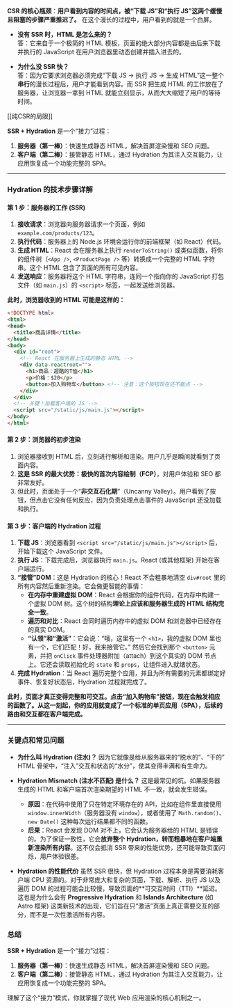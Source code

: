 **CSR 的核心瓶颈**：**用户看到内容的时间点，被“下载 JS”和“执行 JS”这两个缓慢且阻塞的步骤严重推迟了。** 在这个漫长的过程中，用户看到的就是一个白屏。

- **没有 SSR 时，HTML 是怎么来的？**  
    答：它来自于一个极简的 HTML 模板，页面的绝大部分内容都是由后来下载并执行的 JavaScript 在用户浏览器里动态创建并插入进去的。
    
- **为什么没 SSR 快？**  
    答：因为它要求浏览器必须完成“下载 JS -> 执行 JS -> 生成 HTML”这一整个**串行**的漫长过程后，用户才能看到内容。而 SSR 把生成 HTML 的工作放在了服务器，让浏览器一拿到 HTML 就能立刻显示，从而大大缩短了用户的等待时间。

[[纯CSR的局限]]

**SSR + Hydration** 是一个“接力”过程：

1. **服务器（第一棒）**：快速生成静态 HTML，解决首屏渲染慢和 SEO 问题。    
2. **客户端（第二棒）**：接管静态 HTML，通过 Hydration 为其注入交互能力，让应用恢复成一个功能完整的 SPA。

---

### Hydration 的技术步骤详解

#### 第 1 步：服务器的工作 (SSR)

1.  **接收请求**：浏览器向服务器请求一个页面，例如 `example.com/products/123`。
2.  **执行代码**：服务器上的 Node.js 环境会运行你的前端框架（如 React）代码。
3.  **生成 HTML**：React 会在服务器上执行 `renderToString()` 或类似函数，将你的组件树（`<App />`, `<ProductPage />` 等）转换成一个完整的 HTML 字符串。这个 HTML 包含了页面的所有可见内容。
4.  **发送响应**：服务器将这个 HTML 字符串，连同一个指向你的 JavaScript 打包文件（如 `main.js`）的 `<script>` 标签，一起发送给浏览器。

**此时，浏览器收到的 HTML 可能是这样的：**
```html
<!DOCTYPE html>
<html>
<head>
  <title>商品详情</title>
</head>
<body>
  <div id="root">
    <!-- React 在服务器上生成的静态 HTML -->
    <div data-reactroot="">
      <h1>商品：超酷的T恤</h1>
      <p>价格：$20</p>
      <button>加入购物车</button> <!-- 注意：这个按钮现在还不能点 -->
    </div>
  </div>
  <!-- 关键！加载客户端的 JS -->
  <script src="/static/js/main.js"></script> 
</body>
</html>
```

#### 第 2 步：浏览器的初步渲染

1.  浏览器接收到 HTML 后，立刻进行解析和渲染。用户几乎是瞬间就看到了页面内容。
2.  **这是 SSR 的最大优势：极快的首次内容绘制（FCP）**，对用户体验和 SEO 都非常友好。
3.  但此时，页面处于一个“**非交互石化期**”（Uncanny Valley）。用户看到了按钮，但点击它没有任何反应，因为负责处理点击事件的 JavaScript 还没加载和执行。

#### 第 3 步：客户端的 Hydration 过程

1.  **下载 JS**：浏览器看到 `<script src="/static/js/main.js"></script>` 后，开始下载这个 JavaScript 文件。
2.  **执行 JS**：下载完成后，浏览器执行 `main.js`。React (或其他框架) 开始在客户端运行。
3.  **“接管”DOM**：这是 Hydration 的核心！React 不会粗暴地清空 `div#root` 里的所有内容然后重新渲染。它会做更智能的事情：
    *   **在内存中重建虚拟 DOM**：React 会根据你的组件代码，在内存中构建一个虚拟 DOM 树。这个树的结构**理论上应该和服务器生成的 HTML 结构完全一致**。
    *   **遍历和对比**：React 会同时遍历内存中的虚拟 DOM 和浏览器中已经存在的真实 DOM。
    *   **“认领”和“激活”**：它会说：“哦，这里有一个 `<h1>`，我的虚拟 DOM 里也有一个，它们匹配！好，我来接管它。” 然后它会找到那个 `<button>` 元素，并把 `onClick` 事件处理器附加（attach）到这个真实的 DOM 节点上。它还会读取初始化的 `state` 和 `props`，让组件进入就绪状态。
4.  **完成 Hydration**：当 React 遍历完整个应用，并且为所有需要的元素都绑定好事件、恢复好状态后，Hydration 过程就完成了。

**此时，页面才真正变得完整和可交互。点击“加入购物车”按钮，现在会触发相应的函数了。从这一刻起，你的应用就变成了一个标准的单页应用（SPA），后续的路由和交互都在客户端完成。**

---

### 关键点和常见问题

*   **为什么叫 Hydration (注水)？**
    因为它就像是给从服务器来的“脱水的”、“干的” HTML 骨架中，“注入”交互和状态的“水分”，使其变得丰满和有生命力。

*   **Hydration Mismatch (注水不匹配) 是什么？**
    这是最常见的坑。如果服务器生成的 HTML 和客户端首次渲染期望的 HTML 不一致，就会发生错误。
    *   **原因**：在代码中使用了只在特定环境存在的 API，比如在组件里直接使用 `window.innerWidth`（服务器没有 `window`），或者使用了 `Math.random()`、`new Date()` 这种每次运行结果都不同的函数。
    *   **后果**：React 会发现 DOM 对不上，它会认为服务器给的 HTML 是错误的。为了保证一致性，它会**放弃整个 Hydration，转而粗暴地在客户端重新渲染所有内容**。这不仅会抵消 SSR 带来的性能优势，还可能导致页面闪烁，用户体验很差。

*   **Hydration 的性能代价**
    虽然 SSR 很快，但 Hydration 过程本身是需要消耗客户端 CPU 资源的。对于非常庞大和复杂的页面，下载、解析、执行 JS 以及遍历 DOM 的过程可能会比较慢，导致页面的**可交互时间（TTI）**延迟。这也是为什么会有 **Progressive Hydration** 和 **Islands Architecture** (如 Astro 框架) 这类新技术的出现，它们旨在只“激活”页面上真正需要交互的部分，而不是一次性激活所有内容。

### 总结

**SSR + Hydration** 是一个“接力”过程：

1.  **服务器（第一棒）**：快速生成静态 HTML，解决首屏渲染慢和 SEO 问题。
2.  **客户端（第二棒）**：接管静态 HTML，通过 Hydration 为其注入交互能力，让应用恢复成一个功能完整的 SPA。

理解了这个“接力”模式，你就掌握了现代 Web 应用渲染的核心机制之一。